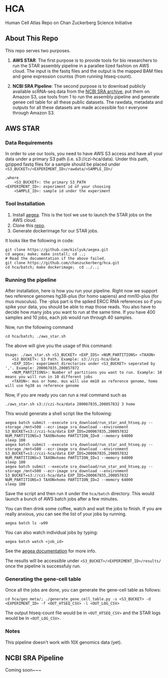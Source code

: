 # HCA
  Human Cell Atlas Repo on Chan Zuckerberg Science Initiative
## About This Repo
  This repo serves two purposes.

 1. **AWS STAR**: The first purpose is to provide tools for bio researchers to run the STAR assembly pipeline in a parallee
lized fashion on AWS cloud. The input is the fastq files and the output is the mapped BAM files and gene expression countss
 (from running htseq-count).

 2. **NCBI SRA Pipeline**: The second purpose is to download publicly available scRNA-seq data from the [NCBI SRA archive](https://www.ncbi.nlm.nih.gov/sra), put them on Amazon S3, use tools from 1 to run the assembly pipeline and generate genee
 cell table for all these public datasets. The rawdata, metadata and outputs for all these datasets are made accessible foo
r everyone through Amazon S3.

## AWS STAR
### Data Requirements
  In order to use our tools,  you need to have AWS S3 access and have all your data under a primary S3 path (i.e. s3://czi-hca/data). Under this path, gzipped fastq files for a sample should be placed under ``` <S3_BUCKET>/<EXPERIMENT_ID>/rawdata/<SAMPLE_ID>/``` 

``` 
,where
    <S3_BUCKET>: the primary S3_PATH
<EXPERIMENT_ID>: experiment id of your choosing
    <SAMPLE_ID>: sample id under the experiment 
```

### Tool Installation
 1. Install [aegea](https://github.com/kislyuk/aegea). This is the tool we use to launch the STAR jobs on the AWS cloud. 
 2. Clone this [repo](https://github.com/chanzuckerberg/hca).
 3. Generate dockerimage for our STAR jobs. 
 
 It looks like the following in code: 

```
git clone https://github.com/kislyuk/aegea.git 
cd aegea; make; make install; cd ..; 
# Read the documentation if the above failed. 
git clone https://github.com/chanzuckerberg/hca.git
cd hca/batch; make dockerimage;  cd ../..; 
```


### Running the pipeline
After installation, here is how you run your pipeline. Right now we support two reference genomes hg38-plus (for homo sapiens) and mm10-plus (for mus musculus). The -plus part is the spiked ERCC RNA references so if you spike your data, you should be able to map those reads. You also have to decide how many jobs you want to run at the same time. If you have 400 samples and 10 jobs, each job would run through 40 samples. 

Now, run the following command

```cd hca/batch; ./aws_star.sh ```

The above will give you the usage of this command: 

```
Usage: ./aws_star.sh <S3_BUCKET> <EXP_IDS> <NUM_PARTITIONS> <TAXON>
   <S3_BUCKET>: S3 Path. Example: s3://czi-hca/data
   <EXP_IDS>: experiment directories under <S3_BUCKET> seperated by ','. Example: 200067835,200057872
   <NUM_PARTITIONS>: Number of partitions you want to run. Example: 10 means you will run in 10 different jobs
   <TAXON>: mus or homo. mus will use mm10 as reference genome, homo will use hg38 as reference genome
```

Now, if you are ready you can run a real command such as 

``` ./aws_star.sh s3://czi-hca/data 200067835,200057832 3 homo ```

This would generate a shell script like the following: 

```
aegea batch submit --execute sra_download/run_star_and_htseq.py --storage /mnt=500 --ecr-image sra_download --environment S3_BUCKET=s3://czi-hca/data EXP_IDS=200067835,200057832 NUM_PARTITIONS=3 TAXON=homo PARTITION_ID=0 --memory 64000
sleep 100
aegea batch submit --execute sra_download/run_star_and_htseq.py --storage /mnt=500 --ecr-image sra_download --environment S3_BUCKET=s3://czi-hca/data EXP_IDS=200067835,200057832 NUM_PARTITIONS=3 TAXON=homo PARTITION_ID=1 --memory 64000
sleep 100
aegea batch submit --execute sra_download/run_star_and_htseq.py --storage /mnt=500 --ecr-image sra_download --environment S3_BUCKET=s3://czi-hca/data EXP_IDS=200067835,200057832 NUM_PARTITIONS=3 TAXON=homo PARTITION_ID=2 --memory 64000
sleep 100
```


Save the script and then run it under the ```hca/batch``` directory. This would launch a bunch of AWS batch jobs after a few minutes. 

You can then drink some coffee, watch and wait the jobs to finish. If you are really anxious, you can see the list of your jobs by running.  

```aegea batch ls -w99```

You can also watch individual jobs by typing: 

```aegea batch watch <job_id>```

See the [aegea documentation](https://github.com/kislyuk/aegea) for more info. 

The results will be accessible under ```<S3_BUCKET>/<EXPERIMENT_ID>/results/``` once the pipeline is successfuly run. 


### Generating the gene-cell table
Once all the jobs are done, you can generate the gene-cell table as follows: 

```
cd hca/geo_meta/; ./generate_gene_cell_table.py -s <S3_BUCKET> -d <EXPERIMENT_ID> -f <OUT_HTSEQ_CSV> -l <OUT_LOG_CSV> 

```

The output htseq-count file would be in  ```<OUT_HTSEQ_CSV>``` and the STAR logs would be in ```<OUT_LOG_CSV>```. 

### Notes 
  This pipeline doesn't work with 10X genomics data (yet). 

## NCBI SRA Pipeline

Coming soon~~~

